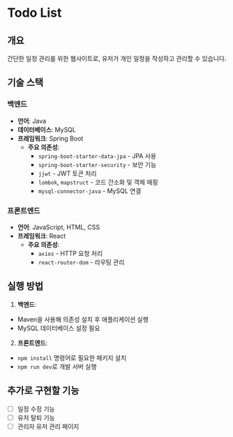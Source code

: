 # Todo List

## 개요

간단한 일정 관리를 위한 웹사이트로, 유저가 개인 일정을 작성하고 관리할 수 있습니다.

## 기술 스택

### 백엔드
- **언어**: Java
- **데이터베이스**: MySQL
- **프레임워크**: Spring Boot
  - **주요 의존성**:
    - `spring-boot-starter-data-jpa` - JPA 사용
    - `spring-boot-starter-security` - 보안 기능
    - `jjwt` - JWT 토큰 처리
    - `lombok`, `mapstruct` - 코드 간소화 및 객체 매핑
    - `mysql-connector-java` - MySQL 연결

### 프론트엔드
- **언어**: JavaScript, HTML, CSS
- **프레임워크**: React
  - **주요 의존성**:
    - `axios` - HTTP 요청 처리
    - `react-router-dom` - 라우팅 관리

## 실행 방법

1. **백엔드**:
  - Maven을 사용해 의존성 설치 후 애플리케이션 실행
  - MySQL 데이터베이스 설정 필요
2. **프론트엔드**:
  - `npm install` 명령어로 필요한 패키지 설치
  - `npm run dev`로 개발 서버 실행

## 추가로 구현할 기능
- [ ] 일정 수정 기능
- [ ] 유저 탈퇴 기능
- [ ] 관리자 유저 관리 페이지